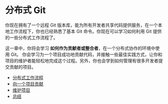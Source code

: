 # 分布式 Git

你现在拥有了一个远程 Git 版本库，能为所有开发者共享代码提供服务，在一个本地工作流程下，你也已经熟悉了基本 Git 命令。你现在可以学习如何利用 Git 提供的一些分布式工作流程了。

这一章中，你将会学习 **如何作为贡献者或整合者**，在一个分布式协作的环境中使用 Git。 你会学习为一个项目成功地贡献代码，并接触一些最佳实践方式，让你和项目的维护者能轻松地完成这个过程。另外，你也会学到如何管理有很多开发者提交贡献的项目。



- [分布式工作流程](./01.md)
- [向一个项目贡献](./02.md)
- [维护项目](./03.md)
- [总结](./04.md)

